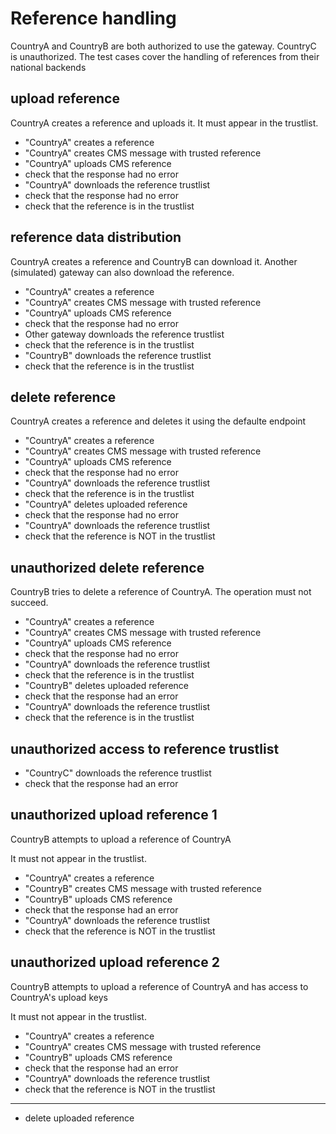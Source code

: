 # Reference handling 

CountryA and CountryB are both authorized to use the gateway.
CountryC is unauthorized. 
The test cases cover the handling of references from their national backends


## upload reference

CountryA creates a reference and uploads it.
It must appear in the trustlist. 

* "CountryA" creates a reference
* "CountryA" creates CMS message with trusted reference
* "CountryA" uploads CMS reference
* check that the response had no error
* "CountryA" downloads the reference trustlist
* check that the response had no error
* check that the reference is in the trustlist 

## reference data distribution

CountryA creates a reference and CountryB can download it.
Another (simulated) gateway can also download the reference. 

* "CountryA" creates a reference
* "CountryA" creates CMS message with trusted reference
* "CountryA" uploads CMS reference
* check that the response had no error
* Other gateway downloads the reference trustlist
* check that the reference is in the trustlist 
* "CountryB" downloads the reference trustlist
* check that the reference is in the trustlist

## delete reference

CountryA creates a reference and deletes it using
the defaulte endpoint

* "CountryA" creates a reference
* "CountryA" creates CMS message with trusted reference
* "CountryA" uploads CMS reference
* check that the response had no error
* "CountryA" downloads the reference trustlist
* check that the reference is in the trustlist 
* "CountryA" deletes uploaded reference
* check that the response had no error
* "CountryA" downloads the reference trustlist
* check that the reference is NOT in the trustlist


## unauthorized delete reference

CountryB tries to delete a reference of CountryA.
The operation must not succeed. 

* "CountryA" creates a reference
* "CountryA" creates CMS message with trusted reference
* "CountryA" uploads CMS reference
* check that the response had no error
* "CountryA" downloads the reference trustlist
* check that the reference is in the trustlist 
* "CountryB" deletes uploaded reference
* check that the response had an error
* "CountryA" downloads the reference trustlist
* check that the reference is in the trustlist 

## unauthorized access to reference trustlist

* "CountryC" downloads the reference trustlist
* check that the response had an error

## unauthorized upload reference 1

CountryB attempts to upload a reference of CountryA

It must not appear in the trustlist. 
* "CountryA" creates a reference
* "CountryB" creates CMS message with trusted reference
* "CountryB" uploads CMS reference
* check that the response had an error
* "CountryA" downloads the reference trustlist
* check that the reference is NOT in the trustlist 

## unauthorized upload reference 2

CountryB attempts to upload a reference of CountryA
and has access  to CountryA's upload keys

It must not appear in the trustlist. 
* "CountryA" creates a reference
* "CountryA" creates CMS message with trusted reference
* "CountryB" uploads CMS reference
* check that the response had an error
* "CountryA" downloads the reference trustlist
* check that the reference is NOT in the trustlist 


___

* delete uploaded reference
